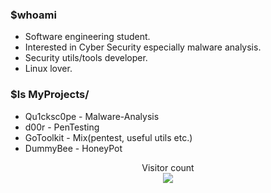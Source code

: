 ### $whoami
- Software engineering student.
- Interested in Cyber Security especially malware analysis.
- Security utils/tools developer.
- Linux lover.

### $ls MyProjects/
- Qu1cksc0pe - Malware-Analysis
- d00r - PenTesting
- GoToolkit - Mix(pentest, useful utils etc.)
- DummyBee - HoneyPot

<p align="center"> 
  Visitor count<br>
  <img src="https://profile-counter.glitch.me/cmkqwerty/count.svg" />
</p>
